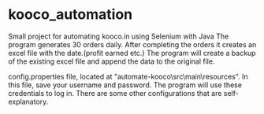 # kooco_automation
Small project  for automating kooco.in using Selenium with Java
The program generates 30 orders daily.
After completing the orders it creates an excel file with the date.(profit earned etc.)
The program will create a backup of the existing excel file and append the data to the original file.

config.properties file, located at "automate-kooco\src\main\resources". 
In this file, save your username and password. The program will use these credentials to log in.
There are some other configurations that are self-explanatory.
